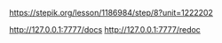 https://stepik.org/lesson/1186984/step/8?unit=1222202

http://127.0.0.1:7777/docs
http://127.0.0.1:7777/redoc

